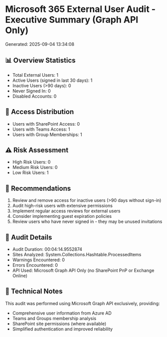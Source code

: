 # Microsoft 365 External User Audit - Executive Summary (Graph API Only)
Generated: 2025-09-04 13:34:08

## 📊 Overview Statistics
- Total External Users: 1
- Active Users (signed in last 30 days): 1
- Inactive Users (>90 days): 0
- Never Signed In: 0
- Disabled Accounts: 0

## 🔐 Access Distribution
- Users with SharePoint Access: 0
- Users with Teams Access: 1
- Users with Group Memberships: 1

## ⚠️ Risk Assessment
- High Risk Users: 0
- Medium Risk Users: 0
- Low Risk Users: 1

## 🎯 Recommendations
1. Review and remove access for inactive users (>90 days without sign-in)
2. Audit high-risk users with extensive permissions
3. Implement regular access reviews for external users
4. Consider implementing guest expiration policies
5. Review users who have never signed in - they may be unused invitations

## 📝 Audit Details
- Audit Duration: 00:04:14.9552874
- Sites Analyzed: System.Collections.Hashtable.ProcessedItems
- Warnings Encountered: 0
- Errors Encountered: 0
- API Used: Microsoft Graph API Only (no SharePoint PnP or Exchange Online)

## 🔧 Technical Notes
This audit was performed using Microsoft Graph API exclusively, providing:
- Comprehensive user information from Azure AD
- Teams and Groups membership analysis
- SharePoint site permissions (where available)
- Simplified authentication and improved reliability
